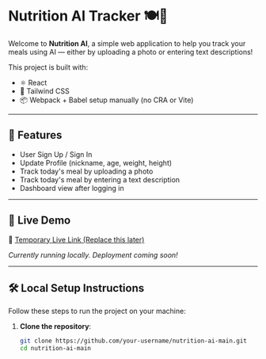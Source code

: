 # Nutrition AI Tracker 🍽️🤖

Welcome to **Nutrition AI**, a simple web application to help you track your meals using AI — either by uploading a photo or entering text descriptions!

This project is built with:
- ⚛️ React
- 🎨 Tailwind CSS
- 📦 Webpack + Babel setup manually (no CRA or Vite)

---

## 📸 Features

- User Sign Up / Sign In
- Update Profile (nickname, age, weight, height)
- Track today's meal by uploading a photo
- Track today's meal by entering a text description
- Dashboard view after logging in

---

## 🚀 Live Demo

🔗 [Temporary Live Link (Replace this later)](https://your-temporary-link-here.com)

*Currently running locally. Deployment coming soon!*

---

## 🛠️ Local Setup Instructions

Follow these steps to run the project on your machine:

1. **Clone the repository**:

   ```bash
   git clone https://github.com/your-username/nutrition-ai-main.git
   cd nutrition-ai-main
